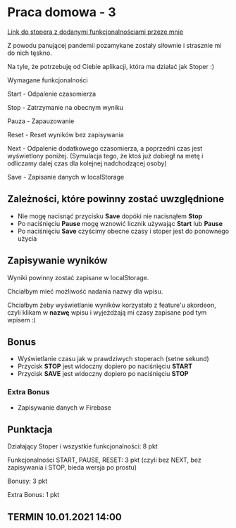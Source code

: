 # Praca domowa - 3

[Link do stopera z dodanymi funkcjonalnościami przeze mnie](https://malgorzata-niemczyk.github.io/jfdzr2-homework-3/src/index.html)

Z powodu panującej pandemii pozamykane zostały siłownie i strasznie mi do nich tęskno.

Na tyle, że potrzebuję od Ciebie aplikacji, która ma działać jak Stoper :)

Wymagane funkcjonalności

Start - Odpalenie czasomierza

Stop - Zatrzymanie na obecnym wyniku

Pauza - Zapauzowanie

Reset - Reset wyników bez zapisywania

Next - Odpalenie dodatkowego czasomierza, a poprzedni czas jest wyświetlony poniżej. (Symulacja tego, że ktoś już dobiegł na metę i odliczamy dalej czas dla kolejnej nadchodzącej osoby)

Save - Zapisanie danych w localStorage

## Zależności, które powinny zostać uwzględnione

* Nie mogę nacisnąć przycisku **Save** dopóki nie nacisnąłem **Stop**
* Po naciśnięciu **Pause** mogę wznowić licznik używając **Start** lub **Pause**
* Po naciśnięciu **Save** czyścimy obecne czasy i stoper jest do ponownego użycia

## Zapisywanie wyników

Wyniki powinny zostać zapisane w localStorage.

Chciałbym mieć możliwość nadania nazwy dla wpisu.

Chciałbym żeby wyświetlanie wyników korzystało z feature'u akordeon, czyli klikam w **nazwę** wpisu i wyjeżdżają mi czasy zapisane pod tym wpisem :)

## Bonus

* Wyświetlanie czasu jak w prawdziwych stoperach (setne sekund)
* Przycisk **STOP** jest widoczny dopiero po naciśnięciu **START**
* Przycisk **SAVE** jest widoczny dopiero po naciśnięciu **STOP**

### Extra Bonus

* Zapisywanie danych w Firebase

## Punktacja

Działający Stoper i wszystkie funkcjonalności: 8 pkt

Funkcjonalności START, PAUSE, RESET: 3 pkt (czyli bez NEXT, bez zapisywania i STOP, bieda wersja po prostu)

Bonusy: 3 pkt

Extra Bonus: 1 pkt

## **TERMIN 10.01.2021 14:00**
